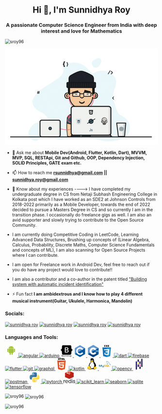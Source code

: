 <h1 align="center">Hi 👋, I'm Sunnidhya Roy</h1>
<h3 align="center">A passionate Computer Science Engineer from India with deep interest and love for Mathematics</h3
  
<p align="left"> <img src="https://komarev.com/ghpvc/?username=sroy96&label=Profile%20views&color=0e75b6&style=flat" alt="sroy96" /> </p>
<p align="center"> <img src="https://github.com/Sunnidhya/Sunnidhya/blob/main/Github%20Profile.gif" alt="sroy96" /> </p>

- 💬 Ask me about **Mobile Dev(Android, Flutter, Kotlin, Dart), MVVM, MVP, SQL, RESTApi, Git and Github, OOP, Dependency Injection, SOLID Principles, GATE exam etc.**

- 📫 How to reach me **rsunnidhya@gmail.com || sunnidhya.roy@gmail.com**

- 📄 Know about my experiences ----> I have completed my undergraduate degree in CS from Netaji Subhash Engineering College in Kolkata post which I have worked as an SDE2 at Johnson Controls from 2018-2022 primarily as a Mobile Developer, towards the end of 2022 decided to pursue a Masters Degree in CS and so currently I am in the transition phase. I occasionally do freelance gigs as well. I am also an avid supporter and slowly trying to contribute to the Open Source Community.

- I am currently doing Competitive Coding in LeetCode, Learning Advanced Data Structures, Brushing up concepts of (Linear Algebra, Calculus, Probability, Discrete Maths, Computer Science Fundamentals and concepts of ML), I am also scanning for Open Source Projects where I can contribute.

- I am open for Freelance work in Android Dev, feel free to reach out if you do have any project would love to contribute!!

- I am also a contributor and a co-author in the patent titled ["Building system with automatic incident identification"](https://scholar.google.com/citations?view_op=view_citation&hl=en&user=fW4J8VIAAAAJ&citation_for_view=fW4J8VIAAAAJ:u5HHmVD_uO8C)

- ⚡ Fun fact **I am ambidextrous and I know how to play 4 different musical instrument(Guitar, Ukulele, Harmonica, Mandolin)**

<h3 align="left">Socials:</h3>
<p align="left">
<a href="https://twitter.com/roy1696" target="blank"><img align="center" src="https://raw.githubusercontent.com/rahuldkjain/github-profile-readme-generator/master/src/images/icons/Social/twitter.svg" alt="sunnidhya roy" height="30" width="40" /></a>
<a href="https://scholar.google.com/citations?hl=en&user=fW4J8VIAAAAJ" target="blank"><img align="center" src="https://upload.wikimedia.org/wikipedia/commons/c/c7/Google_Scholar_logo.svg" alt="sunnidhya roy" height="30" width="40" /></a>
<a href="https://youtube.com/@sunnidhyaray6944" target="blank"><img align="center" src="https://upload.wikimedia.org/wikipedia/commons/0/09/YouTube_full-color_icon_%282017%29.svg" alt="sunnidhya roy" height="30" width="40" /></a>  
<a href="https://music.youtube.com/channel/UCWEZp3_xA_2tyt9wfWM5V3Q?feature=share" target="blank"><img align="center" src="https://upload.wikimedia.org/wikipedia/commons/6/6a/Youtube_Music_icon.svg" alt="sunnidhya roy" height="30" width="40" /></a>    
</p>

<h3 align="left">Languages and Tools:</h3>
<p align="left"> <a href="https://developer.android.com" target="_blank" rel="noreferrer"> <img src="https://raw.githubusercontent.com/devicons/devicon/master/icons/android/android-original-wordmark.svg" alt="android" width="40" height="40"/> </a> <a href="https://angular.io" target="_blank" rel="noreferrer"> <img src="https://angular.io/assets/images/logos/angular/angular.svg" alt="angular" width="40" height="40"/> </a> <a href="https://www.arduino.cc/" target="_blank" rel="noreferrer"> <img src="https://cdn.worldvectorlogo.com/logos/arduino-1.svg" alt="arduino" width="40" height="40"/> </a> <a href="https://getbootstrap.com" target="_blank" rel="noreferrer"> <img src="https://raw.githubusercontent.com/devicons/devicon/master/icons/bootstrap/bootstrap-plain-wordmark.svg" alt="bootstrap" width="40" height="40"/> </a> <a href="https://www.cprogramming.com/" target="_blank" rel="noreferrer"> <img src="https://raw.githubusercontent.com/devicons/devicon/master/icons/c/c-original.svg" alt="c" width="40" height="40"/> </a> <a href="https://www.w3schools.com/cpp/" target="_blank" rel="noreferrer"> <img src="https://raw.githubusercontent.com/devicons/devicon/master/icons/cplusplus/cplusplus-original.svg" alt="cplusplus" width="40" height="40"/> </a> <a href="https://www.w3schools.com/css/" target="_blank" rel="noreferrer"> <img src="https://raw.githubusercontent.com/devicons/devicon/master/icons/css3/css3-original-wordmark.svg" alt="css3" width="40" height="40"/> </a> <a href="https://dart.dev" target="_blank" rel="noreferrer"> <img src="https://www.vectorlogo.zone/logos/dartlang/dartlang-icon.svg" alt="dart" width="40" height="40"/> </a> <a href="https://firebase.google.com/" target="_blank" rel="noreferrer"> <img src="https://www.vectorlogo.zone/logos/firebase/firebase-icon.svg" alt="firebase" width="40" height="40"/> </a> <a href="https://flutter.dev" target="_blank" rel="noreferrer"> <img src="https://www.vectorlogo.zone/logos/flutterio/flutterio-icon.svg" alt="flutter" width="40" height="40"/> </a> <a href="https://git-scm.com/" target="_blank" rel="noreferrer"> <img src="https://www.vectorlogo.zone/logos/git-scm/git-scm-icon.svg" alt="git" width="40" height="40"/> </a> <a href="https://graphql.org" target="_blank" rel="noreferrer"> <img src="https://www.vectorlogo.zone/logos/graphql/graphql-icon.svg" alt="graphql" width="40" height="40"/> </a> <a href="https://www.w3.org/html/" target="_blank" rel="noreferrer"> <img src="https://raw.githubusercontent.com/devicons/devicon/master/icons/html5/html5-original-wordmark.svg" alt="html5" width="40" height="40"/> </a> <a href="https://kotlinlang.org" target="_blank" rel="noreferrer"> <img src="https://www.vectorlogo.zone/logos/kotlinlang/kotlinlang-icon.svg" alt="kotlin" width="40" height="40"/> </a> <a href="https://www.linux.org/" target="_blank" rel="noreferrer"> <img src="https://raw.githubusercontent.com/devicons/devicon/master/icons/linux/linux-original.svg" alt="linux" width="40" height="40"/> </a> <a href="https://www.mysql.com/" target="_blank" rel="noreferrer"> <img src="https://raw.githubusercontent.com/devicons/devicon/master/icons/mysql/mysql-original-wordmark.svg" alt="mysql" width="40" height="40"/> </a> <a href="https://opencv.org/" target="_blank" rel="noreferrer"> <img src="https://www.vectorlogo.zone/logos/opencv/opencv-icon.svg" alt="opencv" width="40" height="40"/> </a> <a href="https://pandas.pydata.org/" target="_blank" rel="noreferrer"> <img src="https://raw.githubusercontent.com/devicons/devicon/2ae2a900d2f041da66e950e4d48052658d850630/icons/pandas/pandas-original.svg" alt="pandas" width="40" height="40"/> </a> <a href="https://postman.com" target="_blank" rel="noreferrer"> <img src="https://www.vectorlogo.zone/logos/getpostman/getpostman-icon.svg" alt="postman" width="40" height="40"/> </a> <a href="https://www.python.org" target="_blank" rel="noreferrer"> <img src="https://raw.githubusercontent.com/devicons/devicon/master/icons/python/python-original.svg" alt="python" width="40" height="40"/> </a> <a href="https://pytorch.org/" target="_blank" rel="noreferrer"> <img src="https://www.vectorlogo.zone/logos/pytorch/pytorch-icon.svg" alt="pytorch" width="40" height="40"/> </a> <a href="https://redis.io" target="_blank" rel="noreferrer"> <img src="https://raw.githubusercontent.com/devicons/devicon/master/icons/redis/redis-original-wordmark.svg" alt="redis" width="40" height="40"/> </a> <a href="https://scikit-learn.org/" target="_blank" rel="noreferrer"> <img src="https://upload.wikimedia.org/wikipedia/commons/0/05/Scikit_learn_logo_small.svg" alt="scikit_learn" width="40" height="40"/> </a> <a href="https://seaborn.pydata.org/" target="_blank" rel="noreferrer"> <img src="https://seaborn.pydata.org/_images/logo-mark-lightbg.svg" alt="seaborn" width="40" height="40"/> </a> <a href="https://www.sqlite.org/" target="_blank" rel="noreferrer"> <img src="https://www.vectorlogo.zone/logos/sqlite/sqlite-icon.svg" alt="sqlite" width="40" height="40"/> </a> <a href="https://www.tensorflow.org" target="_blank" rel="noreferrer"> <img src="https://www.vectorlogo.zone/logos/tensorflow/tensorflow-icon.svg" alt="tensorflow" width="40" height="40"/> </a> </p>

<p><img align="left" src="https://github-readme-stats.vercel.app/api/top-langs?username=sroy96&show_icons=true&locale=en&layout=compact" alt="sroy96" /></p>

<p>&nbsp;<img align="center" src="https://github-readme-stats.vercel.app/api?username=sroy96&show_icons=true&locale=en" alt="sroy96" /></p>

<p><img align="center" src="https://github-readme-streak-stats.herokuapp.com/?user=sroy96&" alt="sroy96" /></p>
